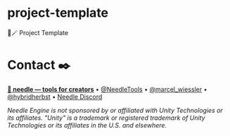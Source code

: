# project-template
🌵🪄 Project Template

# Contact ✒️
<b>[🌵 needle — tools for creators](https://needle.tools)</b> • 
[@NeedleTools](https://twitter.com/NeedleTools) • 
[@marcel_wiessler](https://twitter.com/marcel_wiessler) • 
[@hybridherbst](https://twitter.com/hybridherbst) • 
[Needle Discord](https://discord.needle.tools)

*Needle Engine is not sponsored by or affiliated with Unity Technologies or its affiliates. "Unity" is a trademark or registered trademark of Unity Technologies or its affiliates in the U.S. and elsewhere.*
